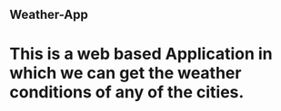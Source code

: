 ## Weather-App
 
 # This is a web based Application in which we can get the weather conditions of any of the cities.
